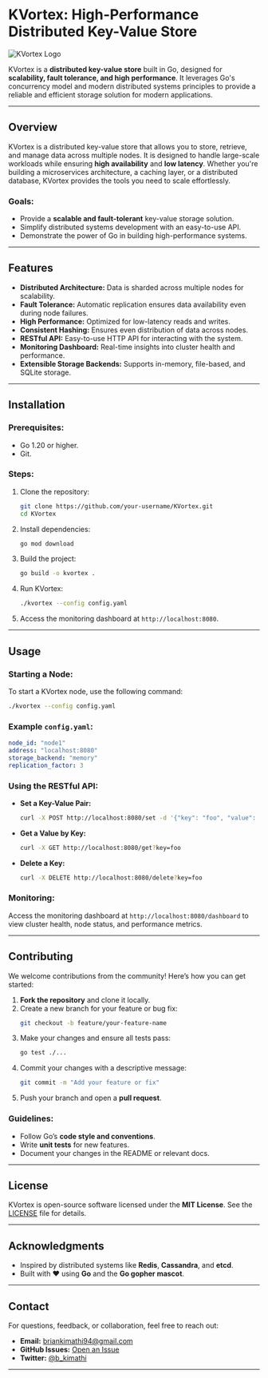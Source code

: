 # KVortex: High-Performance Distributed Key-Value Store

![KVortex Logo](https://via.placeholder.com/150) <!-- Replace with your logo URL -->

KVortex is a **distributed key-value store** built in Go, designed for **scalability, fault tolerance, and high performance**. It leverages Go's concurrency model and modern distributed systems principles to provide a reliable and efficient storage solution for modern applications.

---

## Overview

KVortex is a distributed key-value store that allows you to store, retrieve, and manage data across multiple nodes. It is designed to handle large-scale workloads while ensuring **high availability** and **low latency**. Whether you're building a microservices architecture, a caching layer, or a distributed database, KVortex provides the tools you need to scale effortlessly.

### Goals:
- Provide a **scalable and fault-tolerant** key-value storage solution.
- Simplify distributed systems development with an easy-to-use API.
- Demonstrate the power of Go in building high-performance systems.

---

## Features

- **Distributed Architecture:** Data is sharded across multiple nodes for scalability.
- **Fault Tolerance:** Automatic replication ensures data availability even during node failures.
- **High Performance:** Optimized for low-latency reads and writes.
- **Consistent Hashing:** Ensures even distribution of data across nodes.
- **RESTful API:** Easy-to-use HTTP API for interacting with the system.
- **Monitoring Dashboard:** Real-time insights into cluster health and performance.
- **Extensible Storage Backends:** Supports in-memory, file-based, and SQLite storage.

---

## Installation

### Prerequisites:
- Go 1.20 or higher.
- Git.

### Steps:
1. Clone the repository:
   ```bash
   git clone https://github.com/your-username/KVortex.git
   cd KVortex
   ```

2. Install dependencies:
   ```bash
   go mod download
   ```

3. Build the project:
   ```bash
   go build -o kvortex .
   ```

4. Run KVortex:
   ```bash
   ./kvortex --config config.yaml
   ```

5. Access the monitoring dashboard at `http://localhost:8080`.

---

## Usage

### Starting a Node:
To start a KVortex node, use the following command:
```bash
./kvortex --config config.yaml
```

### Example `config.yaml`:
```yaml
node_id: "node1"
address: "localhost:8080"
storage_backend: "memory"
replication_factor: 3
```

### Using the RESTful API:
- **Set a Key-Value Pair:**
  ```bash
  curl -X POST http://localhost:8080/set -d '{"key": "foo", "value": "bar"}'
  ```

- **Get a Value by Key:**
  ```bash
  curl -X GET http://localhost:8080/get?key=foo
  ```

- **Delete a Key:**
  ```bash
  curl -X DELETE http://localhost:8080/delete?key=foo
  ```

### Monitoring:
Access the monitoring dashboard at `http://localhost:8080/dashboard` to view cluster health, node status, and performance metrics.

---

## Contributing

We welcome contributions from the community! Here’s how you can get started:

1. **Fork the repository** and clone it locally.
2. Create a new branch for your feature or bug fix:
   ```bash
   git checkout -b feature/your-feature-name
   ```
3. Make your changes and ensure all tests pass:
   ```bash
   go test ./...
   ```
4. Commit your changes with a descriptive message:
   ```bash
   git commit -m "Add your feature or fix"
   ```
5. Push your branch and open a **pull request**.

### Guidelines:
- Follow Go’s **code style and conventions**.
- Write **unit tests** for new features.
- Document your changes in the README or relevant docs.

---

## License

KVortex is open-source software licensed under the **MIT License**. See the [LICENSE](LICENSE) file for details.

---

## Acknowledgments

- Inspired by distributed systems like **Redis**, **Cassandra**, and **etcd**.
- Built with ❤️ using **Go** and the **Go gopher mascot**.

---

## Contact

For questions, feedback, or collaboration, feel free to reach out:
- **Email:** briankimathi94@gmail.com
- **GitHub Issues:** [Open an Issue](https://github.com/kimathikim/KVortex/issues)
- **Twitter:** [@b_kimathi](https://twitter.com/b_kimathi)

---



